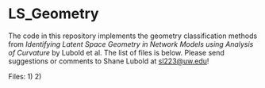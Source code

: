 # LS_Geometry

The code in this repository implements the geometry classification methods from *Identifying Latent Space Geometry in Network Models using Analysis of Curvature* by Lubold et al. The list of files is below. Please send suggestions or comments to Shane Lubold at sl223@uw.edu!

Files:
1) 
2)

